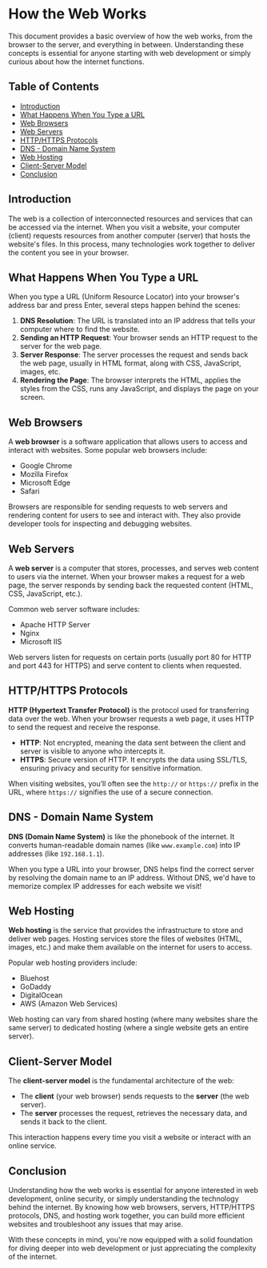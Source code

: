# How the Web Works

This document provides a basic overview of how the web works, from the browser to the server, and everything in between. Understanding these concepts is essential for anyone starting with web development or simply curious about how the internet functions.

## Table of Contents
- [Introduction](#introduction)
- [What Happens When You Type a URL](#what-happens-when-you-type-a-url)
- [Web Browsers](#web-browsers)
- [Web Servers](#web-servers)
- [HTTP/HTTPS Protocols](#https-http-protocols)
- [DNS - Domain Name System](#dns-domain-name-system)
- [Web Hosting](#web-hosting)
- [Client-Server Model](#client-server-model)
- [Conclusion](#conclusion)

## Introduction

The web is a collection of interconnected resources and services that can be accessed via the internet. When you visit a website, your computer (client) requests resources from another computer (server) that hosts the website's files. In this process, many technologies work together to deliver the content you see in your browser.

## What Happens When You Type a URL

When you type a URL (Uniform Resource Locator) into your browser's address bar and press Enter, several steps happen behind the scenes:
1. **DNS Resolution**: The URL is translated into an IP address that tells your computer where to find the website.
2. **Sending an HTTP Request**: Your browser sends an HTTP request to the server for the web page.
3. **Server Response**: The server processes the request and sends back the web page, usually in HTML format, along with CSS, JavaScript, images, etc.
4. **Rendering the Page**: The browser interprets the HTML, applies the styles from the CSS, runs any JavaScript, and displays the page on your screen.

## Web Browsers

A **web browser** is a software application that allows users to access and interact with websites. Some popular web browsers include:
- Google Chrome
- Mozilla Firefox
- Microsoft Edge
- Safari

Browsers are responsible for sending requests to web servers and rendering content for users to see and interact with. They also provide developer tools for inspecting and debugging websites.

## Web Servers

A **web server** is a computer that stores, processes, and serves web content to users via the internet. When your browser makes a request for a web page, the server responds by sending back the requested content (HTML, CSS, JavaScript, etc.).

Common web server software includes:
- Apache HTTP Server
- Nginx
- Microsoft IIS

Web servers listen for requests on certain ports (usually port 80 for HTTP and port 443 for HTTPS) and serve content to clients when requested.

## HTTP/HTTPS Protocols

**HTTP (Hypertext Transfer Protocol)** is the protocol used for transferring data over the web. When your browser requests a web page, it uses HTTP to send the request and receive the response.

- **HTTP**: Not encrypted, meaning the data sent between the client and server is visible to anyone who intercepts it.
- **HTTPS**: Secure version of HTTP. It encrypts the data using SSL/TLS, ensuring privacy and security for sensitive information.

When visiting websites, you’ll often see the `http://` or `https://` prefix in the URL, where `https://` signifies the use of a secure connection.

## DNS - Domain Name System

**DNS (Domain Name System)** is like the phonebook of the internet. It converts human-readable domain names (like `www.example.com`) into IP addresses (like `192.168.1.1`). 

When you type a URL into your browser, DNS helps find the correct server by resolving the domain name to an IP address. Without DNS, we'd have to memorize complex IP addresses for each website we visit!

## Web Hosting

**Web hosting** is the service that provides the infrastructure to store and deliver web pages. Hosting services store the files of websites (HTML, images, etc.) and make them available on the internet for users to access.

Popular web hosting providers include:
- Bluehost
- GoDaddy
- DigitalOcean
- AWS (Amazon Web Services)

Web hosting can vary from shared hosting (where many websites share the same server) to dedicated hosting (where a single website gets an entire server).

## Client-Server Model

The **client-server model** is the fundamental architecture of the web:
- The **client** (your web browser) sends requests to the **server** (the web server).
- The **server** processes the request, retrieves the necessary data, and sends it back to the client.

This interaction happens every time you visit a website or interact with an online service.

## Conclusion

Understanding how the web works is essential for anyone interested in web development, online security, or simply understanding the technology behind the internet. By knowing how web browsers, servers, HTTP/HTTPS protocols, DNS, and hosting work together, you can build more efficient websites and troubleshoot any issues that may arise.

With these concepts in mind, you're now equipped with a solid foundation for diving deeper into web development or just appreciating the complexity of the internet.

